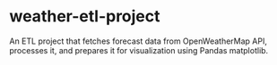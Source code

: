 # weather-etl-project
An ETL project that fetches forecast data from OpenWeatherMap API, processes it, and prepares it for visualization using Pandas matplotlib.
